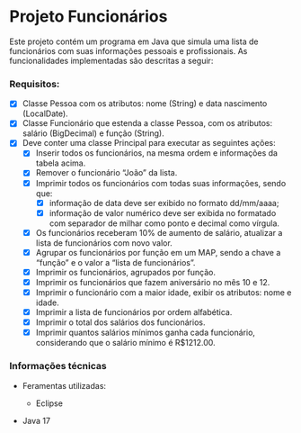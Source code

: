 # Projeto Funcionários

Este projeto contém um programa em Java que simula uma lista de funcionários com suas informações pessoais e profissionais. As funcionalidades implementadas são descritas a seguir:

### Requisitos:

- [x] Classe Pessoa com os atributos: nome (String) e data nascimento (LocalDate).
- [x] Classe Funcionário que estenda a classe Pessoa, com os atributos: salário (BigDecimal) e função (String).
- [x] Deve conter uma classe Principal para executar as seguintes ações:
    - [x] Inserir todos os funcionários, na mesma ordem e informações da tabela acima.
    - [x] Remover o funcionário “João” da lista.
    - [x] Imprimir todos os funcionários com todas suas informações, sendo que:
        - [x] informação de data deve ser exibido no formato dd/mm/aaaa;
        - [x] informação de valor numérico deve ser exibida no formatado com separador de milhar como ponto e decimal como vírgula.
    - [x] Os funcionários receberam 10% de aumento de salário, atualizar a lista de funcionários com novo valor.
    - [x] Agrupar os funcionários por função em um MAP, sendo a chave a “função” e o valor a “lista de funcionários”.
    - [x] Imprimir os funcionários, agrupados por função.
    - [x] Imprimir os funcionários que fazem aniversário no mês 10 e 12.
    - [x] Imprimir o funcionário com a maior idade, exibir os atributos: nome e idade.
    - [x] Imprimir a lista de funcionários por ordem alfabética.
    - [x] Imprimir o total dos salários dos funcionários.
    - [x] Imprimir quantos salários mínimos ganha cada funcionário, considerando que o salário mínimo é R$1212.00.

### Informações técnicas

- Feramentas utilizadas:
    - Eclipse

- Java 17
